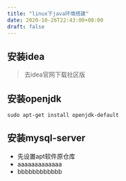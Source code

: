 ```yaml
---
title: "linux下java环境搭建"
date: 2020-10-26T22:43:00+08:00
draft: false
---
```

##  安装idea
> 去idea官网下载社区版

## 安装openjdk

```
sudo apt-get install openjdk-default
```

## 安装mysql-server

* 先设置apt软件原仓库
* aaaaaaaaaaaaa
* bbbbbbbbbbbb

